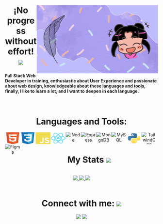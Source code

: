 <div id="header" align="center">
  <link rel="preconnect" href="https://fonts.googleapis.com">
<link rel="preconnect" href="https://fonts.gstatic.com" crossorigin>
<link href="https://fonts.googleapis.com/css2?family=Handlee&display=swap" rel="stylesheet">

  <img
       width="400" align="right" src="https://github.com/SoffiaSanchezz/Img/blob/main/Fondo%20de%20Pantalla%20para%20PC%20Organizador%20Notas%20Morado.gif?raw=true" />
      <h1> ¡No progress without effort! <img  src="https://i.giphy.com/media/j1soPQE95y0eXhMwKT/200w.webp" width="40"></h1>
  <h4 align="left">Full Stack Web Developer in training, enthusiastic about User Experience and passionate about web design, knowledgeable about these languages and tools, finally, I like to learn a lot, and I want to deepen in each language.</h4>
</div>

<div style="display: inline_block" align="center"><br>
  <h1>Languages and Tools:</h1>
  <img align="left" alt="HTML" height="40" width="50" src="https://raw.githubusercontent.com/devicons/devicon/master/icons/html5/html5-original.svg">
  <img align="left" alt="CSS" height="40" width="50" src="https://raw.githubusercontent.com/devicons/devicon/master/icons/css3/css3-original.svg">
  <img align="left" alt="Js" height="40" width="50" src="https://raw.githubusercontent.com/devicons/devicon/master/icons/javascript/javascript-plain.svg">
  <img align="left" alt="React" height="40" width="50" src="https://raw.githubusercontent.com/devicons/devicon/master/icons/react/react-original.svg">
  <img align="left" alt="Node" height="40" width="50" src="https://cdn.jsdelivr.net/gh/devicons/devicon/icons/nodejs/nodejs-original.svg">
  <img align="left" alt="Express" height="40" width="50" src="https://cdn.jsdelivr.net/gh/devicons/devicon/icons/express/express-original.svg">
  <img align="left" alt="MongoDB" height="40" width="50" src="https://cdn.jsdelivr.net/gh/devicons/devicon/icons/mongodb/mongodb-original.svg">
  <img align="left" alt="MySQL" height="40" width="50" src="https://cdn.jsdelivr.net/gh/devicons/devicon/icons/mysql/mysql-original.svg">
  <img align="left" alt="Python" height="40" width="50" src="https://raw.githubusercontent.com/devicons/devicon/master/icons/python/python-original.svg">
  <img align="left" alt="TailwindCSS" height="40" width="50" src="https://cdn.jsdelivr.net/gh/devicons/devicon/icons/tailwindcss/tailwindcss-plain.svg">
  <img align="left" alt="Figma" height="40" width="50" src="https://cdn.jsdelivr.net/gh/devicons/devicon/icons/figma/figma-original.svg">
</div>
</br>
</br>

<h1 bg-[#8149A6] align="center"> My Stats <img src="https://media2.giphy.com/media/fRJm7J9ixDj2eLW0nh/giphy.gif?cid=790b7611fvtsjvjtpql6ysyrkpt32unin86hjwipi35fa0tk&rid=giphy.gif&ct=s"    width="40"></h1>
<br>
  
  <div align="center">
  <a href="https://github.com/27Paola/27Paola.git">
    <img height="160em" src="http://github-readme-streak-stats.herokuapp.com?user=27Paola&theme=tokyonight" />
    <img height="160em" src="https://github-readme-stats.vercel.app/api?username=27Paola&show_icons=true&theme=tokyonight" />
    <img height="170em" src="https://github-readme-stats.vercel.app/api/top-langs/?username=27Paola&theme=tokyonight" />
  </a>
</div>


</br>

<div style="display: inline_block" align="center"> 
  <h1 align="center" >Connect with me: <img src="https://i.giphy.com/media/3KRRozcNsYfp85HV1v/200w.webp" width="40"></h1>
  <a href="www.linkedin.com/in/paola-sanchez-vargas" target="_blank"><img src="https://img.shields.io/badge/-LinkedIn-%230077B5?style=for-the-badge&logo=linkedin&logoColor=Violet" target="_blank"></a>
  <a href="https://web.telegram.org/z/#-1582685558" target="blank"><img src="https://img.shields.io/badge/-Telegram-%232AABEE?style=for-the-badge&logo=Telegram&logoColor=white" />
</a>
</div> 

